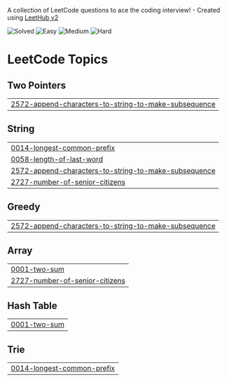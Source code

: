 A collection of LeetCode questions to ace the coding interview! - Created using [LeetHub v2](https://github.com/arunbhardwaj/LeetHub-2.0)

![Solved](https://img.shields.io/badge/LeetCode%20Solved-5-blue)
![Easy](https://img.shields.io/badge/Easy-4-brightgreen)
![Medium](https://img.shields.io/badge/Medium-1-yellow)
![Hard](https://img.shields.io/badge/Hard-0-red)
<!---LeetCode Topics Start-->
# LeetCode Topics
## Two Pointers
|  |
| ------- |
| [2572-append-characters-to-string-to-make-subsequence](https://github.com/davidjennicson/Leetcode-problems/tree/master/2572-append-characters-to-string-to-make-subsequence) |
## String
|  |
| ------- |
| [0014-longest-common-prefix](https://github.com/davidjennicson/Leetcode-problems/tree/master/0014-longest-common-prefix) |
| [0058-length-of-last-word](https://github.com/davidjennicson/Leetcode-problems/tree/master/0058-length-of-last-word) |
| [2572-append-characters-to-string-to-make-subsequence](https://github.com/davidjennicson/Leetcode-problems/tree/master/2572-append-characters-to-string-to-make-subsequence) |
| [2727-number-of-senior-citizens](https://github.com/davidjennicson/Leetcode-problems/tree/master/2727-number-of-senior-citizens) |
## Greedy
|  |
| ------- |
| [2572-append-characters-to-string-to-make-subsequence](https://github.com/davidjennicson/Leetcode-problems/tree/master/2572-append-characters-to-string-to-make-subsequence) |
## Array
|  |
| ------- |
| [0001-two-sum](https://github.com/davidjennicson/Leetcode-problems/tree/master/0001-two-sum) |
| [2727-number-of-senior-citizens](https://github.com/davidjennicson/Leetcode-problems/tree/master/2727-number-of-senior-citizens) |
## Hash Table
|  |
| ------- |
| [0001-two-sum](https://github.com/davidjennicson/Leetcode-problems/tree/master/0001-two-sum) |
## Trie
|  |
| ------- |
| [0014-longest-common-prefix](https://github.com/davidjennicson/Leetcode-problems/tree/master/0014-longest-common-prefix) |
<!---LeetCode Topics End-->
